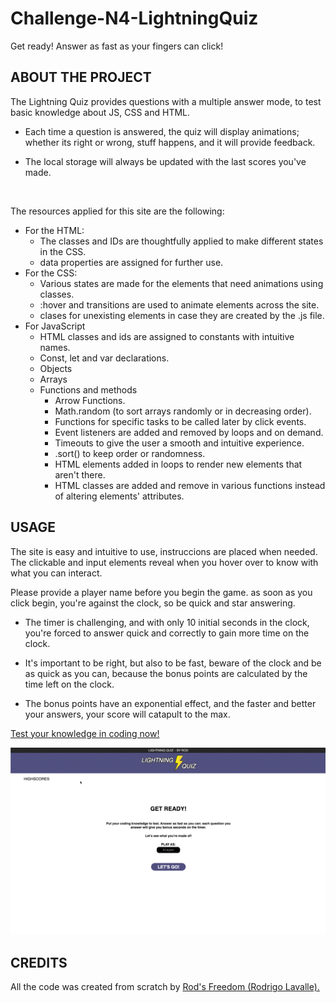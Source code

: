 # Challenge-N4-LightningQuiz
Get ready! Answer as fast as your fingers can click!

## **ABOUT THE PROJECT**

The Lightning Quiz provides questions with a multiple answer mode, to test basic knowledge about JS, CSS and HTML.

* Each time a question is answered, the quiz will display animations; whether its right or wrong, stuff happens, and it will provide feedback.

* The local storage will always be updated with the last scores you've made.

</br>

The resources applied for this site are the following:

* For the HTML:
    * The classes and IDs are thoughtfully applied to make different states in the CSS.
    * data properties are assigned for further use.
* For the CSS:
    * Various states are made for the elements that need animations using classes.
    * :hover and transitions are used to animate elements across the site.
    * clases for unexisting elements in case they are created by the .js file.
* For JavaScript
    * HTML classes and ids are assigned to constants with intuitive names. 
    * Const, let and var declarations.
    * Objects
    * Arrays
    * Functions and methods
        * Arrow Functions.
        * Math.random (to sort arrays randomly or in decreasing order).
        * Functions for specific tasks to be called later by click events.
        * Event listeners are added and removed by loops and on demand.
        * Timeouts to give the user a smooth and intuitive experience.
        * .sort() to keep order or randomness.
        * HTML elements added in loops to render new elements that aren't there.
        * HTML classes are added and remove in various functions instead of altering elements' attributes.
## **USAGE**

The site is easy and intuitive to use, instruccions are placed when needed. The clickable and input elements reveal when you hover over to know with what you can interact.

Please provide a player name before you begin the game.
as soon as you click begin, you're against the clock, so be quick and star answering.

* The timer is challenging, and with only 10 initial seconds in the clock, you're forced to answer quick and correctly to gain more time on the clock.

* It's important to be right, but also to be fast, beware of the clock and be as quick as you can, because the bonus points are calculated by the time left on the clock.

* The bonus points have an exponential effect, and the faster and better your answers, your score will catapult to the max.

[Test your knowledge in coding now!](https://rod-freedom.github.io/Challenge-N4-LightningQuiz/)

![Rod's Password Generator](./Images/QuizPreview.GIF)

## **CREDITS**

All the code was created from scratch by [Rod's Freedom (Rodrigo Lavalle).](https://github.com/Rod-Freedom)
